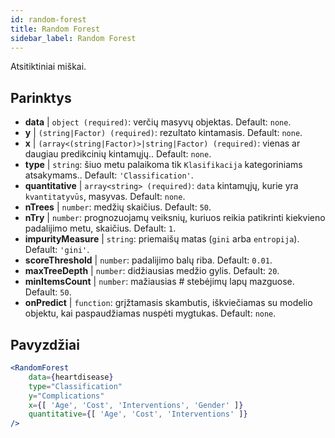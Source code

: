 ```yaml
---
id: random-forest
title: Random Forest
sidebar_label: Random Forest
---
```


Atsitiktiniai miškai.

## Parinktys

* __data__ | `object (required)`: verčių masyvų objektas. Default: `none`.
* __y__ | `(string|Factor) (required)`: rezultato kintamasis. Default: `none`.
* __x__ | `(array<(string|Factor)>|string|Factor) (required)`: vienas ar daugiau predikcinių kintamųjų.. Default: `none`.
* __type__ | `string`: šiuo metu palaikoma tik `Klasifikacija` kategoriniams atsakymams.. Default: `'Classification'`.
* __quantitative__ | `array<string> (required)`: `data` kintamųjų, kurie yra `kvantitatyvūs`, masyvas. Default: `none`.
* __nTrees__ | `number`: medžių skaičius. Default: `50`.
* __nTry__ | `number`: prognozuojamų veiksnių, kuriuos reikia patikrinti kiekvieno padalijimo metu, skaičius. Default: `1`.
* __impurityMeasure__ | `string`: priemaišų matas (`gini` arba `entropija`). Default: `'gini'`.
* __scoreThreshold__ | `number`: padalijimo balų riba. Default: `0.01`.
* __maxTreeDepth__ | `number`: didžiausias medžio gylis. Default: `20`.
* __minItemsCount__ | `number`: mažiausias # stebėjimų lapų mazguose. Default: `50`.
* __onPredict__ | `function`: grįžtamasis skambutis, iškviečiamas su modelio objektu, kai paspaudžiamas nuspėti mygtukas. Default: `none`.


## Pavyzdžiai

```jsx live
<RandomForest 
    data={heartdisease} 
    type="Classification"
    y="Complications"
    x={[ 'Age', 'Cost', 'Interventions', 'Gender' ]}
    quantitative={[ 'Age', 'Cost', 'Interventions' ]}
/>
```

